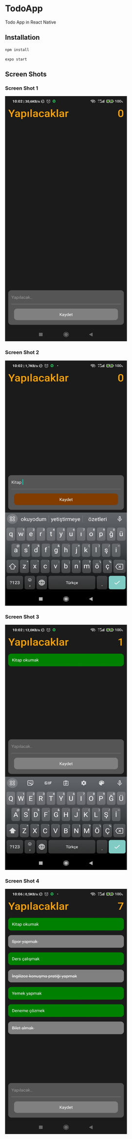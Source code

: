 # TodoApp
Todo App in React Native

## Installation

`npm install`

`expo start`

## Screen Shots
### Screen Shot 1
<img src="https://github.com/zeycoder/TodoApp/blob/main/ScreenShots/one.jfif" alt="alt text" width="400" height="800">

### Screen Shot 2
<img src="https://github.com/zeycoder/TodoApp/blob/main/ScreenShots/two.jfif" alt="alt text" width="400" height="800">

### Screen Shot 3
<img src="https://github.com/zeycoder/TodoApp/blob/main/ScreenShots/three.jfif" alt="alt text" width="400" height="800">

### Screen Shot 4
<img src="https://github.com/zeycoder/TodoApp/blob/main/ScreenShots/four.jfif" alt="alt text" width="400" height="800">
